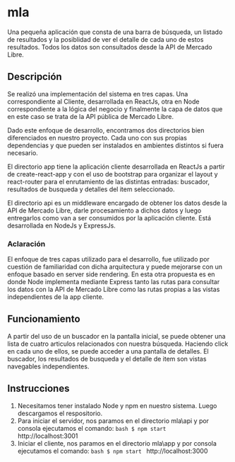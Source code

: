 # mla
Una pequeña aplicación que consta de una barra de búsqueda, un listado de resultados y la posiblidad de ver el detalle de cada uno de estos resultados. Todos los datos son consultados desde la API de Mercado Libre.

## Descripción

Se realizó una implementación del sistema en tres capas. Una correspondiente al Cliente, desarrollada en ReactJs, otra en Node correspondiente a la lógica del negocio y finalmente la capa de datos que en este caso se trata de la API pública de Mercado Libre.

Dado este enfoque de desarrollo, encontramos dos directorios bien diferenciados en nuestro proyecto. Cada uno con sus propias dependencias y que pueden ser instalados en ambientes distintos si fuera necesario. 

El directorio app tiene la aplicación cliente desarrollada en ReactJs a partir de create-react-app y con el uso de bootstrap para organizar el layout y react-router para el enrutamiento de las distintas entradas: buscador, resultados de busqueda y detalles del item seleccionado.

El directorio api es un middleware encargado de obtener los datos desde la API de Mercado Libre, darle procesamiento a dichos datos y luego entregarlos como van a ser consumidos por la aplicación cliente. Está desarrollada en NodeJs y ExpressJs.

### Aclaración

El enfoque de tres capas utilizado para el desarrollo, fue utilizado por cuestión de familiaridad con dicha arquitectura y puede mejorarse con un enfoque basado en server side rendering. En esta otra propuesta es en donde Node implementa mediante Express tanto las rutas para consultar los datos con la API de Mercado Libre como las rutas propias a las vistas independientes de la app cliente.

## Funcionamiento

A partir del uso de un buscador en la pantalla inicial, se puede obtener una lista de cuatro articulos relacionados con nuestra búsqueda. Haciendo click en cada uno de ellos, se puede acceder a una pantalla de detalles. El buscador, los resultados de busqueda y el detalle de item son vistas navegables independientes.

## Instrucciones

1. Necesitamos tener instalado Node y npm en nuestro sistema. Luego descargamos el respositorio.
2. Para iniciar el servidor, nos paramos en el directorio mla\api y por consola ejecutamos el comando:
```bash $ npm start ``` http://localhost:3001
3. Iniciar el cliente, nos paramos en el directorio mla\app y por consola ejecutamos el comando:
```bash $ npm start ```  http://localhost:3000

